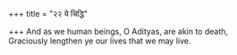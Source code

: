+++
title = "२२ ये चिद्धि"

+++
And as we human beings, O Adityas, are akin to death,  
     Graciously lengthen ye our lives that we may live.